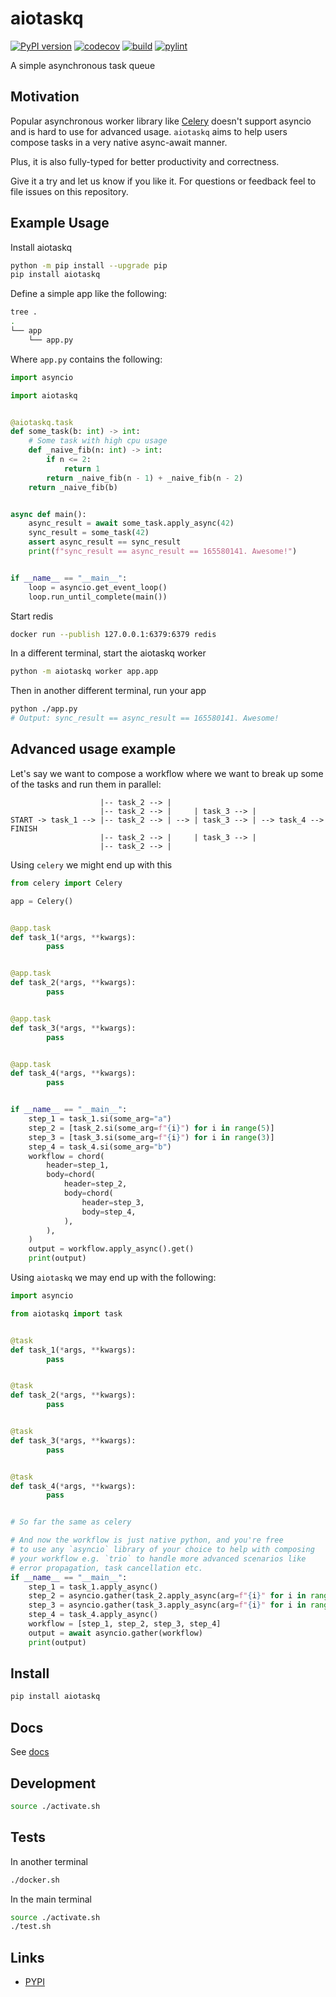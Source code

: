 # aiotaskq

[![PyPI version](https://badge.fury.io/py/aiotaskq.svg)](https://badge.fury.io/py/aiotaskq)
[![codecov](https://codecov.io/gh/imranariffin/aiotaskq/branch/main/graph/badge.svg)](https://codecov.io/gh/imranariffin/aiotaskq)
[![build](https://github.com/imranariffin/aiotaskq/actions/workflows/build.yaml/badge.svg)](https://github.com/imranariffin/aiotaskq/actions/workflows/build.yaml)
[![pylint](https://github.com/imranariffin/aiotaskq/actions/workflows/pylint.yaml/badge.svg)](https://github.com/imranariffin/aiotaskq/actions/workflows/pylint.yaml)

A simple asynchronous task queue

## Motivation

Popular asynchronous worker library like [Celery](https://github.com/celery/celery) doesn't support asyncio and is hard to use for advanced usage. `aiotaskq` aims to help users compose tasks in a very native async-await manner.

Plus, it is also fully-typed for better productivity and correctness.

Give it a try and let us know if you like it. For questions or feedback feel to file issues on this repository.

## Example Usage
Install aiotaskq
```bash
python -m pip install --upgrade pip
pip install aiotaskq
```
Define a simple app like the following:
```bash
tree .
.
└── app
    └── app.py
```
Where `app.py` contains the following:
```python
import asyncio

import aiotaskq


@aiotaskq.task
def some_task(b: int) -> int:
    # Some task with high cpu usage
    def _naive_fib(n: int) -> int:
        if n <= 2:
            return 1
        return _naive_fib(n - 1) + _naive_fib(n - 2)
    return _naive_fib(b)


async def main():
    async_result = await some_task.apply_async(42)
    sync_result = some_task(42)
    assert async_result == sync_result
    print(f"sync_result == async_result == 165580141. Awesome!")


if __name__ == "__main__":
    loop = asyncio.get_event_loop()
    loop.run_until_complete(main())
```
Start redis
```bash
docker run --publish 127.0.0.1:6379:6379 redis
```
In a different terminal, start the aiotaskq worker
```bash
python -m aiotaskq worker app.app
```
Then in another different terminal, run your app
```bash
python ./app.py
# Output: sync_result == async_result == 165580141. Awesome!
```

## Advanced usage example
Let's say we want to compose a workflow where we want to break up some of the tasks and run them in parallel:
```
                    |-- task_2 --> |
                    |-- task_2 --> |     | task_3 --> |
START -> task_1 --> |-- task_2 --> | --> | task_3 --> | --> task_4 --> FINISH
                    |-- task_2 --> |     | task_3 --> |
                    |-- task_2 --> |
```

Using `celery` we might end up with this
```python
from celery import Celery

app = Celery()


@app.task
def task_1(*args, **kwargs):
        pass


@app.task
def task_2(*args, **kwargs):
        pass


@app.task
def task_3(*args, **kwargs):
        pass


@app.task
def task_4(*args, **kwargs):
        pass


if __name__ == "__main__":
    step_1 = task_1.si(some_arg="a")
    step_2 = [task_2.si(some_arg=f"{i}") for i in range(5)]
    step_3 = [task_3.si(some_arg=f"{i}") for i in range(3)]
    step_4 = task_4.si(some_arg="b")
    workflow = chord(
        header=step_1,
        body=chord(
            header=step_2,
            body=chord(
                header=step_3,
                body=step_4,
            ),
        ),
    )
    output = workflow.apply_async().get()
    print(output)
```

Using `aiotaskq` we may end up with the following:
```python
import asyncio

from aiotaskq import task


@task
def task_1(*args, **kwargs):
        pass


@task
def task_2(*args, **kwargs):
        pass


@task
def task_3(*args, **kwargs):
        pass


@task
def task_4(*args, **kwargs):
        pass


# So far the same as celery

# And now the workflow is just native python, and you're free
# to use any `asyncio` library of your choice to help with composing
# your workflow e.g. `trio` to handle more advanced scenarios like
# error propagation, task cancellation etc.
if __name__ == "__main__":
    step_1 = task_1.apply_async()
    step_2 = asyncio.gather(task_2.apply_async(arg=f"{i}" for i in range(5)))
    step_3 = asyncio.gather(task_3.apply_async(arg=f"{i}" for i in range(3)))
    step_4 = task_4.apply_async()
    workflow = [step_1, step_2, step_3, step_4]
    output = await asyncio.gather(workflow)
    print(output)
```

## Install

```bash
pip install aiotaskq
```

## Docs

See [docs](/docs/DOCS.md)


## Development

```bash
source ./activate.sh
```

## Tests

In another terminal

```bash
./docker.sh
```

In the main terminal

```bash
source ./activate.sh
./test.sh
```

## Links

* [PYPI](https://pypi.org/project/aiotaskq/)
